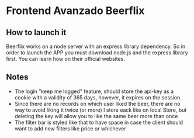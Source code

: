 # Frontend Avanzado Beerflix

## How to launch it

Beerflix works on a node server with an express library dependency. So in order to launch the APP you must download node.js and the express library first. You can learn how on their official websites.

## Notes

- The login "keep me logged" feature, should store the api-key as a cookie with a validity of 365 days, however, it expires on the session.
- Since there are no records on which user liked the beer, there are no way to avoid liking it twice (or more) I store eack like on local Store, but deleting the key will allow you to like the same beer more than once
- The filter bar is styled like that to have space in case the client should want to add new filters like price or whichever
